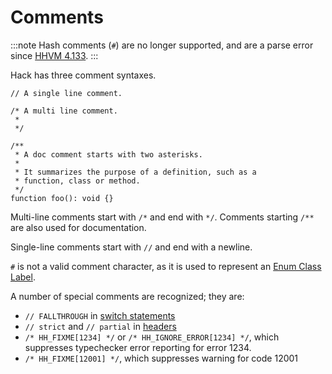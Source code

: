 # Comments

:::note
Hash comments (`#`) are no longer supported, and are a parse error since [HHVM 4.133](https://hhvm.com/blog/2021/10/26/hhvm-4.133.html).
:::

Hack has three comment syntaxes.

```hack
// A single line comment.

/* A multi line comment.
 *
 */

/**
 * A doc comment starts with two asterisks.
 *
 * It summarizes the purpose of a definition, such as a
 * function, class or method.
 */
function foo(): void {}
```

Multi-line comments start with `/*` and end with `*/`. Comments starting `/**`
are also used for documentation.

Single-line comments start with `//` and end with a newline.

`#` is not a valid comment character, as it is used to represent an
[Enum Class Label](/hack/built-in-types/enum-class-label).

A number of special comments are recognized; they are:

- `// FALLTHROUGH` in [switch statements](/hack/statements/switch)
- `// strict` and `// partial` in
  [headers](/hack/source-code-fundamentals/program-structure)
- `/* HH_FIXME[1234] */` or `/* HH_IGNORE_ERROR[1234] */`, which suppresses
  typechecker error reporting for error 1234.
- `/* HH_FIXME[12001] */`, which suppresses warning for code 12001
